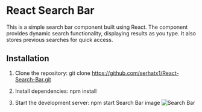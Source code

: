 # React Search Bar

This is a simple search bar component built using React. The component provides dynamic search functionality, displaying results as you type. It also stores previous searches for quick access.
## Installation

1. Clone the repository:
    git clone https://github.com/serhatx1/React-Search-Bar.git

2. Install dependencies:
    npm install
3. Start the development server:
    npm start
   Search Bar image
![Search Bar](https://github.com/serhatx1/React-Search-Bar/assets/49308319/b13b3605-1af7-4751-8d71-2007fef7aa77)
